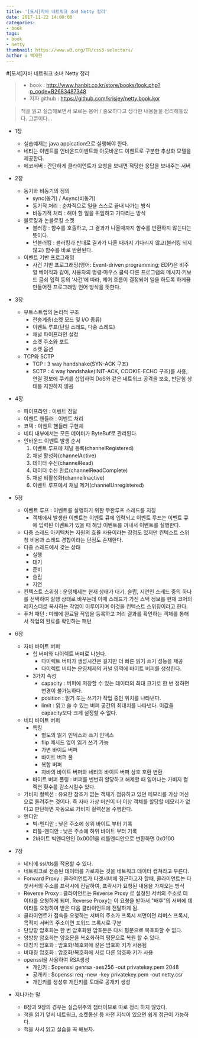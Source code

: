 ```yaml
---
title: '[도서]자바 네트워크 소녀 Netty 정리'
date: 2017-11-22 14:00:00
categories:
- book
tags:
- book
- netty
thumbnail: https://www.w3.org/TR/css3-selectors/
author : 백재현
---
```


#[도서]자바 네트워크 소녀 Netty 정리

> * book : http://www.hanbit.co.kr/store/books/look.php?p_code=B2683487348
> * 저자 github : https://github.com/krisjey/netty.book.kor

> 책을 읽고 실습해보면서 모르는 용어 / 중요하다고 생각한 내용들을 정리해놓았다. 그뿐이다...

* 1장
	- 실습예제는 java appication으로 실행해야 한다.
	- 네티는 이벤트를 인바운드이벤트와 아웃바운드 이벤트로 구분한 추상화 모델을 제공한다.
	* 에코서버 : 간단하게 클라이언트가 요청을 보내면 적당한 응답을 보내주는 서버

* 2장
	- 동기와 비동기의 정의
		* sync(동기) / Async(비동기)
		* 동기적 처리 : 순차적으로 일을 스스로 끝내 나가는 방식
		* 비동기적 처리 : 해야 할 일을 위임하고 기다리는 방식
	- 블로킹과 논블로킹 소켓
		* 블러킹 : 함수를 호출하고, 그 결과가 나올때까지 함수를 반환하지 않는다는 뜻이다.
		* 넌블러킹 : 블러킹과 반대로 결과가 나올 때까지 기다리지 않고(블러킹 되지 않고) 함수를 바로 반환된다.
	- 이벤트 기반 프로그래밍
		* 사건 기반 프로그래밍(영어: Event-driven programming; EDP)은 비주얼 베이직과 같이, 사용자의 명령·마우스 클릭·다른 프로그램의 메시지·키보드 글쇠 입력 등의 ‘사건’에 따라, 제어 흐름이 결정되어 일을 하도록 하게끔 만들어진 프로그래밍 언어 방식을 뜻한다.

* 3장
	- 부트스트랩의 논리적 구조
		* 전송계층(소켓 모드 및 I/O 종류)
		* 이벤트 루프(단일 스레드, 다중 스레드)
		* 채널 파이프라인 설정
		* 소켓 주소와 포트
		* 소켓 옵션
	- TCP와 SCTP
		* TCP  : 3 way handshake(SYN-ACK 구조)
		* SCTP : 4 way handshake(INIT-ACK, COOKIE-ECHO 구조)를 사용, 연결 정보에 쿠키를 삽입하여 DoS와 같은 네트워크 공격을 보호, 반닫힘 상태를 지원하지 않음

* 4장
	- 파이프라인 : 이벤트 전달
	- 이벤트 핸들러 : 이벤트 처리
	- 코덱 : 이벤트 핸들러 구현체
	- 네티 내부에서는 모든 데이터가 ByteBuf로 관리된다.
	- 인바운드 이벤트 발생 순서
		1. 이벤트 루프에 채널 등록(channelRegistered)
		2. 채널 활성화(channelActive)
		3. 데이터 수신(channelRead)
		4. 데이터 수신 완료(channelReadComplete)
		5. 채널 비활성화(channellnactive)
		6. 이벤트 루프에서 채널 제거(channelUnregistered)

* 5장
	- 이벤트 루프 : 이벤트를 실행하기 위한 무한루프 스레드를 지칭
		* 객체에서 발생한 이벤트는 이벤트 큐에 입력되고 이벤트 루프는 이벤트 큐에 입력된 이벤트가 있을 때 해당 이벤트를 꺼내서 이벤트를 실행한다.
	- 다중 스레드 아키텍처는 자원의 효율 사용이라는 장점도 있지만 컨텍스트 스위칭 비용과 스레드 경합이라는 단점도 존재한다.
	- 다중 스레드에서 갖는 상태
		* 실행
		* 대기
		* 준비
		* 슬립
		* 지연
	- 컨텍스트 스위칭 : 운영체제는 현재 상태가 대기, 슬립, 지연인 스레드 중의 하나를 선택하여 실행 상태로 바꾸는데 이때 스레드가 가진 스택 정보를 현재 코어의 레지스터로 복사하는 작업이 이루어지며 이것을 컨텍스트 스위칭이라고 한다.
	- 퓨처 패턴 : 미래에 완료될 작업을 등록하고 처리 결과를 확인하는 객체를 통해서 작업의 완료를 확인하는 패턴

* 6장
	- 자바 바이트 버퍼
		* 힙 버퍼와 다이렉트 버퍼로 나뉜다.
			+ 다이렉트 버퍼가 생성시간은 길지만 더 빠른 읽기 쓰기 성능을 제공
			+ 다이렉트 버퍼는 운영체제의 커널 영역에 바이트 버퍼를 생성한다.
		* 3가지 속성
			+ capacity : 버퍼에 저장할 수 있는 데이터의 최대 크기로 한 번 정하면 변경이 불가능하다.
			+ position : 읽기 또는 쓰기가 작업 중인 위치를 나타낸다.
			+ limit : 읽고 쓸 수 있는 버퍼 공간의 최대치를 나타낸다. 이값을 capacity보다 크게 설정할 수 없다.
	- 네티 바이트 버퍼
		* 특징
			+ 별도의 읽기 인덱스와 쓰기 인덱스
			+ flip 메서드 없이 읽기 쓰기 가능
			+ 가변 바이트 버퍼
			+ 바이트 버퍼 풀
			+ 복합 버퍼
			+ 자바의 바이트 버퍼와 네티의 바이트 버퍼 상호 호환 변환
		* 바이트 버퍼 풀링 : 버퍼를 빈번히 할당하고 해제할 때 일어나는 가비지 컬렉션 횟수를 감소시킬수 있다.
	- 가비지 컬렉션 : 유요한 참조가 없는 객체가 점유하고 있던 메모리를 가상 머신으로 돌려주는 것이다. 즉 자바 가상 머신이 더 이상 객체를 할당할 메모리가 없다고 판단하면 자동으로 가비지 컬렉션을 수행한다.
	- 엔디안
		* 빅-엔디안 : 낮은 주소에 상위 바이트 부터 기록
		* 리틀-엔디안 : 낮은 주소에 하위 바이트 부터 기록
		* 2바이트 빅엔디안인 0x0001을 리틀엔디안으로 변환하면 0x0100

* 7장
	- 네티에 ssl/tls를 적용할 수 있다.
	- 네트워크로 전송된 데이터를 가로채는 것을 네트워크 데이터 캡쳐라고 부른다.
	- Forward Proxy : 클라이언트가 타겟서버에 접근하고자 할때, 클라이언트는 타겟서버의 주소를 프락시에 전달하여, 프락시가 요청된 내용을 가져오는 방식
	- Reverse Proxy : 클라이언트는 Reverse Proxy 로 설정된 서버의 주소로 데이타를 요청하게 되며, Reverse Proxy는 이 요청을 받아서 "배후"의 서버에 데이타를
요청하여 받은 다음 클라이언트에 전달하게 됨.
	- 클라이언트가 접속을 요청하는 서버의 주소가 프록시 서면이면 리버스 프록시, 목적지 서버의 주소이면 포워드 프록시로 구분
	- 단방향 암호화는 한 번 암호화된 암호문은 다시 평문으로 복호화할 수 없다.
	- 양방향 암호화는 암호문을 복호화하여 평문으로 복원 할 수 있다.
	- 대칭키 암호화 : 암호화/복호화에 같은 암호화 키가 사용됨
	- 비대칭 암호화 : 암호화/복호화에 서로 다른 암호화 키가 사용
	- openssl을 사용하여 RSA생성
		+ 개인키 : $openssl genrsa -aes256 -out privatekey.pem 2048
		+ 공개키 : $openssl req -new -key privatekey.pem -out netty.csr
		+ 개인키를 생성후 개인키를 토대로 공개키 생성

* 지나가는 말
  - 8장과 9장의 경우는 실습위주의 챕터이므로 따로 정리 하지 않았다.
  - 책을 읽기 앞서 네트워크, 소켓통신 등 사전 지식이 있으면 쉽게 접근이 가능하다.
  - 책을 사서 읽고 실습을 꼭 해보자.
